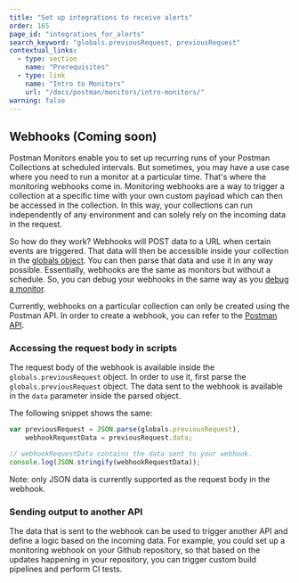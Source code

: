```yaml
---
title: "Set up integrations to receive alerts"
order: 165
page_id: "integrations_for_alerts"
search_keyword: "globals.previousRequest, previousRequest"
contextual_links:
  - type: section
    name: "Prerequisites"
  - type: link
    name: "Intro to Monitors"
    url: "/docs/postman/monitors/intro-monitors/"
warning: false
---
```


## Webhooks (Coming soon)

Postman Monitors enable you to set up recurring runs of your Postman Collections at scheduled intervals. But sometimes, you may have a use case where you need to run a monitor at a particular time. That's where the monitoring webhooks come in. Monitoring webhooks are a way to trigger a collection at a specific time with your own custom payload which can then be accessed in the collection. In this way, your collections can run independently of any environment and can solely rely on the incoming data in the request.

So how do they work? Webhooks will POST data to a URL when certain events are triggered. That data will then be accessible inside your collection in the [globals object](/docs/postman/variables-and-environments/variables/#accessing-variables). You can then parse that data and use it in any way possible. Essentially, webhooks are the same as monitors but without a schedule. So, you can debug your webhooks in the same way as you [debug a monitor](/docs/postman/monitors/troubleshooting-monitors).

Currently, webhooks on a particular collection can only be created using the Postman API. In order to create a webhook, you can refer to the [Postman API](/docs/postman/postman-api/intro-api/).

### Accessing the request body in scripts

The request body of the webhook is available inside the `globals.previousRequest` object. In order to use it, first parse the `globals.previousRequest` object. The data sent to the webhook is available in the `data` parameter inside the parsed object.

The following snippet shows the same:

```js
var previousRequest = JSON.parse(globals.previousRequest),
    webhookRequestData = previousRequest.data;

// webhookRequestData contains the data sent to your webhook.
console.log(JSON.stringify(webhookRequestData));
```

Note: only JSON data is currently supported as the request body in the webhook.

### Sending output to another API

The data that is sent to the webhook can be used to trigger another API and define a logic based on the incoming data. For example, you could set up a monitoring webhook on your Github repository, so that based on the updates happening in your repository, you can trigger custom build pipelines and perform CI tests.
